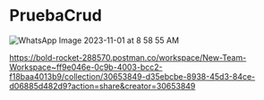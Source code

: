 # PruebaCrud
 
![WhatsApp Image 2023-11-01 at 8 58 55 AM](https://github.com/Wilson8jsn/PruebaCrud/assets/115800617/344582b2-01d5-4fb8-896c-fd09aa2ee319)


https://bold-rocket-288570.postman.co/workspace/New-Team-Workspace~ff9e046e-0c9b-4003-bcc2-f18baa4013b9/collection/30653849-d35ebcbe-8938-45d3-84ce-d06885d482d9?action=share&creator=30653849
